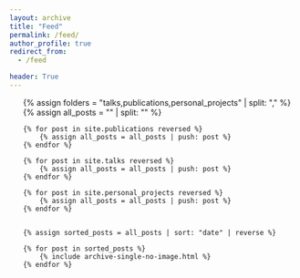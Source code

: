 ```yaml
---
layout: archive
title: "Feed"
permalink: /feed/
author_profile: true
redirect_from:
  - /feed

header: True
---
```



<ul>
    {% assign folders = "talks,publications,personal_projects" | split: "," %}
    {% assign all_posts = "" | split: "" %}

    {% for post in site.publications reversed %}
        {% assign all_posts = all_posts | push: post %}
    {% endfor %}

    {% for post in site.talks reversed %}
        {% assign all_posts = all_posts | push: post %}
    {% endfor %}

    {% for post in site.personal_projects reversed %}
        {% assign all_posts = all_posts | push: post %}
    {% endfor %}


    {% assign sorted_posts = all_posts | sort: "date" | reverse %}

    {% for post in sorted_posts %}
        {% include archive-single-no-image.html %}
    {% endfor %}
</ul>